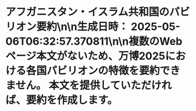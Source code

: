 # アフガニスタン・イスラム共和国のパビリオン要約\n\n**生成日時：** 2025-05-06T06:32:57.370811\n\n複数のWebページ本文がないため、万博2025における各国パビリオンの特徴を要約できません。  本文を提供していただければ、要約を作成します。